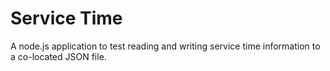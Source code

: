 # Service Time

A node.js application to test reading and writing service time information to a co-located JSON file.